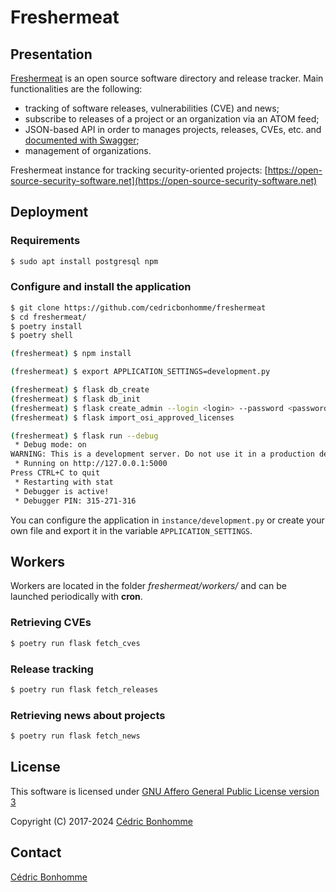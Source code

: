 # Freshermeat

## Presentation

[Freshermeat](https://github.com/cedricbonhomme/freshermeat) is an open source software
directory and release tracker.
Main functionalities are the following:

- tracking of software releases, vulnerabilities (CVE) and news;
- subscribe to releases of a project or an organization via an ATOM feed;
- JSON-based API in order to manages projects, releases, CVEs, etc. and
  [documented with Swagger](https://open-source-security-software.net/api/v2);
- management of organizations.

Freshermeat instance for tracking security-oriented projects:
[https://open-source-security-software.net](https://open-source-security-software.net)


## Deployment

### Requirements

```bash
$ sudo apt install postgresql npm
```

### Configure and install the application


```bash
$ git clone https://github.com/cedricbonhomme/freshermeat
$ cd freshermeat/
$ poetry install
$ poetry shell

(freshermeat) $ npm install

(freshermeat) $ export APPLICATION_SETTINGS=development.py

(freshermeat) $ flask db_create
(freshermeat) $ flask db_init
(freshermeat) $ flask create_admin --login <login> --password <password>
(freshermeat) $ flask import_osi_approved_licenses

(freshermeat) $ flask run --debug
 * Debug mode: on
WARNING: This is a development server. Do not use it in a production deployment. Use a production WSGI server instead.
 * Running on http://127.0.0.1:5000
Press CTRL+C to quit
 * Restarting with stat
 * Debugger is active!
 * Debugger PIN: 315-271-316
```

You can configure the application in ``instance/development.py`` or create
your own file and export it in the variable ``APPLICATION_SETTINGS``.


## Workers

Workers are located in the folder _freshermeat/workers/_ and can be launched
periodically with __cron__.

### Retrieving CVEs

```bash
$ poetry run flask fetch_cves
```

### Release tracking

```bash
$ poetry run flask fetch_releases
```

### Retrieving news about projects

```bash
$ poetry run flask fetch_news
```


## License

This software is licensed under
[GNU Affero General Public License version 3](https://www.gnu.org/licenses/agpl-3.0.html)

Copyright (C) 2017-2024 [Cédric Bonhomme](https://www.cedricbonhomme.org)


## Contact

[Cédric Bonhomme](https://www.cedricbonhomme.org)
